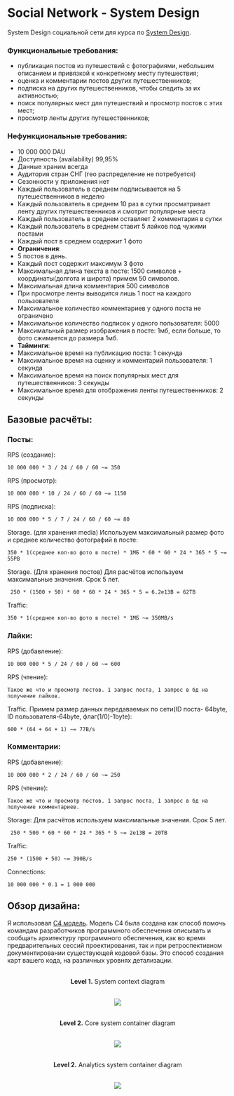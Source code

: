 # Social Network - System Design

System Design социальной сети для курса по [System Design](https://balun.courses/courses/system_design).


### Функциональные требования:
- публикация постов из путешествий с фотографиями, небольшим описанием и привязкой к конкретному месту путешествия;
- оценка и комментарии постов других путешественников;
- подписка на других путешественников, чтобы следить за их активностью;
- поиск популярных мест для путешествий и просмотр постов с этих мест;
- просмотр ленты других путешественников;


### Нефункциональные требования:
- 10 000 000 DAU
- Доступность (availability) 99,95%
- Данные храним всегда
- Аудитория стран СНГ (гео распределение не потребуется)
- Сезонности у приложения нет
- Каждый пользователь в среднем подписывается на 5 путешественников в неделю 
- Каждый пользователь в среднем 10 раз в сутки просматривает ленту других путешественников и смотрит популярные места
- Каждый пользователь в среднем оставляет 2 комментария в сутки
- Каждый пользователь в среднем ставит 5 лайков под чужими постами
- Каждый пост в среднем содержит 1 фото
- <b>Ограничения</b>:
- 5 постов в день.
- Каждый пост содержит максимум 3 фото
- Максимальная длина текста в посте: 1500 символов + координаты(долгота и широта) примем 50 символов.
- Максимальная длина комментария 500 символов
- При просмотре ленты выводится лишь 1 пост на каждого пользователя
- Максимальное количество комментариев у одного поста не ограничено
- Максимальное количество подписок у одного пользователя: 5000
- Максимальный размер изображения в посте: 1мб, если больше, то фото сжимается до размера 1мб.
- <b>Тайминги</b>:
- Максимальное время на публикацию поста: 1 секунда
- Максимальное время на оценку и комментарий пользователя: 1 секунда
- Максимальное время на поиск популярных мест для путешественников: 3 секунды
- Максимальное время для отображения ленты путешественников: 2 секунды

## Базовые расчёты:

### Посты:
RPS (создание):

    10 000 000 * 3 / 24 / 60 / 60 ~= 350

RPS (просмотр):

    10 000 000 * 10 / 24 / 60 / 60 ~= 1150


RPS (подписка):

    10 000 000 * 5 / 7 / 24 / 60 / 60 ~= 80

Storage. (для хранения media) Используем максимальный размер фото и среднее количество фотографий в посте:
    
    350 * 1(среднее кол-во фото в посте) * 1МБ * 60 * 60 * 24 * 365 * 5 ~= 55PB

Storage. (Для хранения постов) Для расчётов используем максимальные значения. Срок 5 лет.
    
     250 * (1500 + 50) * 60 * 60 * 24 * 365 * 5 = 6.2e13B = 62TB


Traffic: 

    350 * 1(среднее кол-во фото в посте) * 1МБ ~= 350MB/s


### Лайки:
RPS (добавление):

    10 000 000 * 5 / 24 / 60 / 60 ~= 600

RPS (чтение):
    
    Такое же что и просмотр постов. 1 запрос поста, 1 запрос в бд на получение лайков.

Traffic. Примем размер данных передаваемых по сети(ID поста- 64byte, ID пользователя-64byte, флаг(1/0)-1byte):

    600 * (64 + 64 + 1) ~= 77B/s

### Комментарии:
RPS (добавление):

    10 000 000 * 2 / 24 / 60 / 60 ~= 250

RPS (чтение):

    Такое же что и просмотр постов. 1 запрос поста, 1 запрос в бд на получение комментариев.

Storage:
    Для расчётов используем максимальные значения. Срок 5 лет.
    
     250 * 500 * 60 * 60 * 24 * 365 * 5 ~= 2e13B = 20TB


Traffic:

    250 * (1500 + 50) ~= 390B/s


Connections:
    
    10 000 000 * 0.1 = 1 000 000


## Обзор дизайна:
Я использовал [C4 модель](https://c4model.com/). Модель C4 была создана как способ
помочь командам разработчиков программного обеспечения описывать и сообщать архитектуру программного обеспечения, как во время предварительных сессий проектирования, так и при ретроспективном
документировании существующей кодовой базы. Это способ создания карт вашего кода,
на различных уровнях детализации.


<p align="center">
    </br><b>Level 1.</b> System context diagram</br></br>
</p>

<p align="center">
  <img src="images/diagrams/context.svg" />
</p>

<p align="center">
    </br><b>Level 2.</b> Core system container diagram</br></br>
</p> 

<p align="center">
  <img src="images/diagrams/containers/core_system.svg" />
</p>

<p align="center">
    </br><b>Level 2.</b> Analytics system container diagram</br></br>
</p> 

<p align="center">
  <img src="images/diagrams/containers/analytics_system.svg" />
</p>